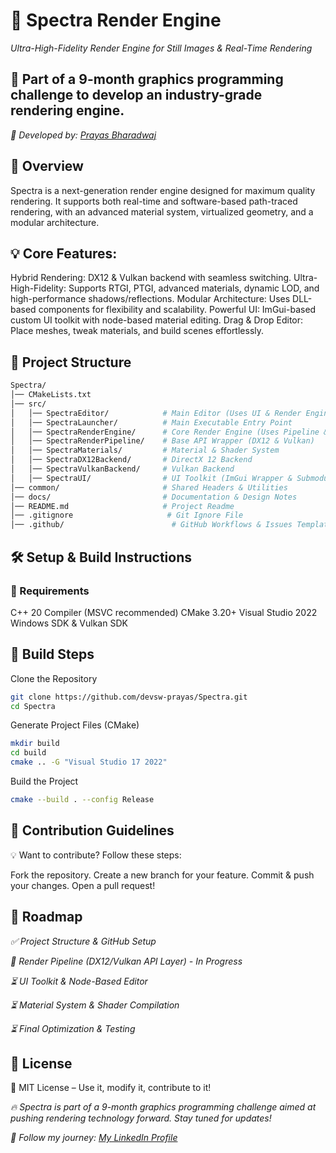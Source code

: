 # **📌 Spectra Render Engine**
*Ultra-High-Fidelity Render Engine for Still Images & Real-Time Rendering*

## 🚀 Part of a 9-month graphics programming challenge to develop an industry-grade rendering engine.

*📌 Developed by: [Prayas Bharadwaj](https://www.linkedin.com/in/prayas-bharadwaj-053886323/)*

## 🌟 Overview
Spectra is a next-generation render engine designed for maximum quality rendering. It supports both real-time and software-based path-traced rendering, with an advanced material system, virtualized geometry, and a modular architecture.

## 💡 Core Features:

Hybrid Rendering: DX12 & Vulkan backend with seamless switching.
Ultra-High-Fidelity: Supports RTGI, PTGI, advanced materials, dynamic LOD, and high-performance shadows/reflections.
Modular Architecture: Uses DLL-based components for flexibility and scalability.
Powerful UI: ImGui-based custom UI toolkit with node-based material editing.
Drag & Drop Editor: Place meshes, tweak materials, and build scenes effortlessly.
## 📂 Project Structure

``` bash
Spectra/
│── CMakeLists.txt
│── src/
│   │── SpectraEditor/            # Main Editor (Uses UI & Render Engine)
│   │── SpectraLauncher/          # Main Executable Entry Point
│   │── SpectraRenderEngine/      # Core Render Engine (Uses Pipeline & Materials)
│   │── SpectraRenderPipeline/    # Base API Wrapper (DX12 & Vulkan)
│   │── SpectraMaterials/         # Material & Shader System
│   │── SpectraDX12Backend/       # DirectX 12 Backend
│   │── SpectraVulkanBackend/     # Vulkan Backend
│   │── SpectraUI/                # UI Toolkit (ImGui Wrapper & Submodules)
│── common/                       # Shared Headers & Utilities
│── docs/                         # Documentation & Design Notes
│── README.md                     # Project Readme
│── .gitignore                     # Git Ignore File
│── .github/                        # GitHub Workflows & Issues Templates

```
## 🛠️ Setup & Build Instructions
### 📌 Requirements
C++ 20 Compiler (MSVC recommended)
CMake 3.20+
Visual Studio 2022
Windows SDK & Vulkan SDK

## 🔧 Build Steps
Clone the Repository

~~~bash
git clone https://github.com/devsw-prayas/Spectra.git
cd Spectra
~~~

Generate Project Files (CMake)

~~~bash
mkdir build
cd build
cmake .. -G "Visual Studio 17 2022"
~~~

Build the Project
~~~bash
cmake --build . --config Release
~~~
## 📜 Contribution Guidelines
💡 Want to contribute? Follow these steps:

Fork the repository.
Create a new branch for your feature.
Commit & push your changes.
Open a pull request!
## 📌 Roadmap
*✅ Project Structure & GitHub Setup*

*🔄 Render Pipeline (DX12/Vulkan API Layer) - In Progress*

*⏳ UI Toolkit & Node-Based Editor*

*⏳ Material System & Shader Compilation*

*⏳ Final Optimization & Testing*

## 📄 License
📜 MIT License – Use it, modify it, contribute to it!

*🔥 Spectra is part of a 9-month graphics programming challenge aimed at pushing rendering technology forward. Stay tuned for updates!*

*📌 Follow my journey: [My LinkedIn Profile](https://www.linkedin.com/in/prayas-bharadwaj-053886323/)*

